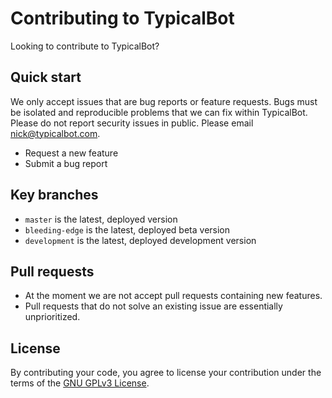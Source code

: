 # Contributing to TypicalBot

Looking to contribute to TypicalBot?

## Quick start

We only accept issues that are bug reports or feature requests. Bugs must be isolated and reproducible problems that we can fix within TypicalBot. Please do not report security issues in public. Please email nick@typicalbot.com.

* Request a new feature
* Submit a bug report

## Key branches

- `master` is the latest, deployed version
- `bleeding-edge` is the latest, deployed beta version
- `development` is the latest, deployed development version

## Pull requests

- At the moment we are not accept pull requests containing new features. 
- Pull requests that do not solve an existing issue are essentially unprioritized.

## License
By contributing your code, you agree to license your contribution under the terms of the [GNU GPLv3 License](LICENSE.md).